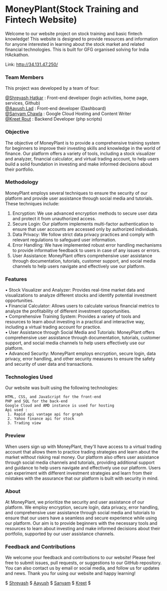 <h1>MoneyPlant(Stock Training and Fintech Website)</h1>

   Welcome to our website project on stock training and basic fintech knowledge! This website is designed to provide resources and information for anyone interested      in learning about the stock market and related financial technologies. This is built for GFG organised solving for India HAckathon.

Link: http://34.131.47.250/

<h3>Team Members</h3>

This project was developed by a team of four:
<p>
    <a href="https://github.com/ShreyashHatkar">@Shreyash Hatkar</a> : Front-end developer (login activities, home page, services, Github)<br>
    <a href="https://github.com/Aayush-lad">@Aayush Lad</a> : Front-end developer (Dashboard)<br>
    <a href="https://github.com/sanchawla17">@Sanyam Chawla</a> : Google Cloud Hosting and Content Writer<br>  
    <a href="https://github.com/kreet1010">@Kreet Rout</a> : Backend Developer (php scripts)
</p>

<h3>Objective</h3>

   The objective of MoneyPlant is to provide a comprehensive training system for beginners to improve their investing skills and knowledge in the world of finance.        Our platform offers a variety of tools, including a stock visualizer and analyzer, financial calculator, and virtual trading account, to help users build a solid      foundation in investing and make informed decisions about their portfolio.

<h3>Methodology</h3>

MoneyPlant employs several techniques to ensure the security of our platform and provide user assistance through social media and tutorials. These techniques include:

1.	Encryption: We use advanced encryption methods to secure user data and protect it from unauthorized access.
2.	Secure Login: Our platform implements multi-factor authentication to ensure that user accounts are accessed only by authorized individuals.
3.	Data Privacy: We follow strict data privacy practices and comply with relevant regulations to safeguard user information.
4.	Error Handling: We have implemented robust error handling mechanisms to provide informative feedback to users in case of any issues or errors.
5.	User Assistance: MoneyPlant offers comprehensive user assistance through documentation, tutorials, customer support, and social media channels to help users navigate and effectively use our platform.

<h3>Features</h3>

•	Stock Visualizer and Analyzer: Provides real-time market data and visualizations to analyze different stocks and identify potential investment opportunities.<br>
•	Financial Calculator: Allows users to calculate various financial metrics to analyze the profitability of different investment opportunities.<br>
•	Comprehensive Training System: Provides a variety of tools and resources to learn about investing in a practical and interactive way, including a virtual trading account for practice.<br>
•	User Assistance through Social Media and Tutorials: MoneyPlant offers comprehensive user assistance through documentation, tutorials, customer support, and social media channels to help users effectively use our platform.<br>
•	Advanced Security: MoneyPlant employs encryption, secure login, data privacy, error handling, and other security measures to ensure the safety and security of user data and transactions.


<h3>Technologies Used</h3>

Our website was built using the following technologies:

    HTML, CSS, and JavaScript for the front-end
    PHP and SQL for the back-end
    Google Cloud and AMD instance is used for hosting
    Api used :
     1. Rapid api vantage api for graph
     2. Yahoo finance api for stock 
     3. Trading view

<h3>Preview</h3>

When users sign up with MoneyPlant, they'll have access to a virtual trading account that allows them to practice trading strategies and learn about the market without risking real money. Our platform also offers user assistance through social media channels and tutorials, providing additional support and guidance to help users navigate and effectively use our platform. Users can experiment with different investment strategies and learn from their mistakes with the assurance that our platform is built with security in mind.

<h3>About</h3>

At MoneyPlant, we prioritize the security and user assistance of our platform. We employ encryption, secure login, data privacy, error handling, and comprehensive user assistance through social media and tutorials to ensure that our users have a seamless and secure experience while using our platform. Our aim is to provide beginners with the necessary tools and resources to learn about investing and make informed decisions about their portfolio, supported by our user assistance channels.


<h3>Feedback and Contributions</h3>

We welcome your feedback and contributions to our website! Please feel free to submit issues, pull requests, or suggestions to our GitHub repository. You can also contact us by email or social media, and follow us for updates and news. Thank you for using our website and happy learning!

<div>     $    <a href="https://www.linkedin.com/in/shreyash-hatkar-9510bb225/">Shreyash</a>    $     <a href="https://www.linkedin.com/in/aayush-lad-a37345250">Aayush</a>    $    <a href="https://www.linkedin.com/in/sanyam-chawla-b6b34019b/">Sanyam</a>     $    <a href="https://www.linkedin.com/in/kreet-rout-a404121ba/">Kreet</a>    $     </div>



